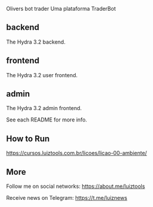 Olivers bot trader
Uma plataforma TraderBot 

## backend
The Hydra 3.2 backend.

## frontend
The Hydra 3.2 user frontend.

## admin
The Hydra 3.2 admin frontend.

See each README for more info.

## How to Run

https://cursos.luiztools.com.br/licoes/licao-00-ambiente/

## More

Follow me on social networks: https://about.me/luiztools

Receive news on Telegram: https://t.me/luiznews
